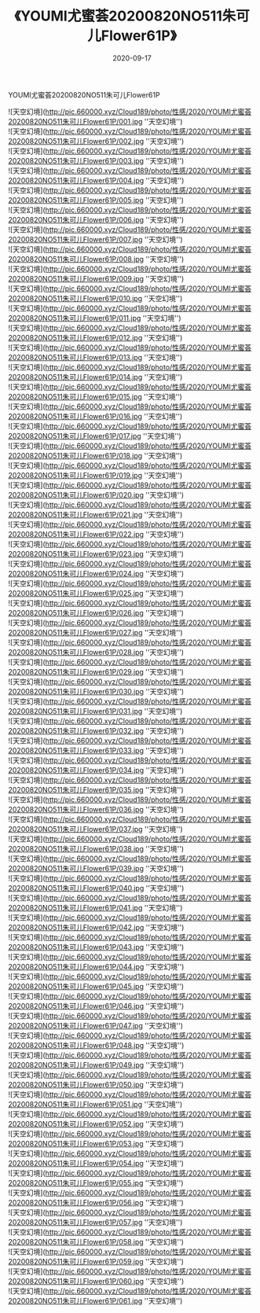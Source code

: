 ﻿---
layout: post
title:  《YOUMI尤蜜荟20200820NO511朱可儿Flower61P》
date:   2020-09-17
img: http://pic.660000.xyz/Cloud189/photo/性感/2020/YOUMI尤蜜荟20200820NO511朱可儿Flower61P/000.jpg
categories: [美女, 性感, 泳衣]
---

YOUMI尤蜜荟20200820NO511朱可儿Flower61P



![天空幻境](http://pic.660000.xyz/Cloud189/photo/性感/2020/YOUMI尤蜜荟20200820NO511朱可儿Flower61P/001.jpg ''天空幻境'') <br>
![天空幻境](http://pic.660000.xyz/Cloud189/photo/性感/2020/YOUMI尤蜜荟20200820NO511朱可儿Flower61P/002.jpg ''天空幻境'') <br>
![天空幻境](http://pic.660000.xyz/Cloud189/photo/性感/2020/YOUMI尤蜜荟20200820NO511朱可儿Flower61P/003.jpg ''天空幻境'') <br>
![天空幻境](http://pic.660000.xyz/Cloud189/photo/性感/2020/YOUMI尤蜜荟20200820NO511朱可儿Flower61P/004.jpg ''天空幻境'') <br>
![天空幻境](http://pic.660000.xyz/Cloud189/photo/性感/2020/YOUMI尤蜜荟20200820NO511朱可儿Flower61P/005.jpg ''天空幻境'') <br>
![天空幻境](http://pic.660000.xyz/Cloud189/photo/性感/2020/YOUMI尤蜜荟20200820NO511朱可儿Flower61P/006.jpg ''天空幻境'') <br>
![天空幻境](http://pic.660000.xyz/Cloud189/photo/性感/2020/YOUMI尤蜜荟20200820NO511朱可儿Flower61P/007.jpg ''天空幻境'') <br>
![天空幻境](http://pic.660000.xyz/Cloud189/photo/性感/2020/YOUMI尤蜜荟20200820NO511朱可儿Flower61P/008.jpg ''天空幻境'') <br>
![天空幻境](http://pic.660000.xyz/Cloud189/photo/性感/2020/YOUMI尤蜜荟20200820NO511朱可儿Flower61P/009.jpg ''天空幻境'') <br>
![天空幻境](http://pic.660000.xyz/Cloud189/photo/性感/2020/YOUMI尤蜜荟20200820NO511朱可儿Flower61P/010.jpg ''天空幻境'') <br>
![天空幻境](http://pic.660000.xyz/Cloud189/photo/性感/2020/YOUMI尤蜜荟20200820NO511朱可儿Flower61P/011.jpg ''天空幻境'') <br>
![天空幻境](http://pic.660000.xyz/Cloud189/photo/性感/2020/YOUMI尤蜜荟20200820NO511朱可儿Flower61P/012.jpg ''天空幻境'') <br>
![天空幻境](http://pic.660000.xyz/Cloud189/photo/性感/2020/YOUMI尤蜜荟20200820NO511朱可儿Flower61P/013.jpg ''天空幻境'') <br>
![天空幻境](http://pic.660000.xyz/Cloud189/photo/性感/2020/YOUMI尤蜜荟20200820NO511朱可儿Flower61P/014.jpg ''天空幻境'') <br>
![天空幻境](http://pic.660000.xyz/Cloud189/photo/性感/2020/YOUMI尤蜜荟20200820NO511朱可儿Flower61P/015.jpg ''天空幻境'') <br>
![天空幻境](http://pic.660000.xyz/Cloud189/photo/性感/2020/YOUMI尤蜜荟20200820NO511朱可儿Flower61P/016.jpg ''天空幻境'') <br>
![天空幻境](http://pic.660000.xyz/Cloud189/photo/性感/2020/YOUMI尤蜜荟20200820NO511朱可儿Flower61P/017.jpg ''天空幻境'') <br>
![天空幻境](http://pic.660000.xyz/Cloud189/photo/性感/2020/YOUMI尤蜜荟20200820NO511朱可儿Flower61P/018.jpg ''天空幻境'') <br>
![天空幻境](http://pic.660000.xyz/Cloud189/photo/性感/2020/YOUMI尤蜜荟20200820NO511朱可儿Flower61P/019.jpg ''天空幻境'') <br>
![天空幻境](http://pic.660000.xyz/Cloud189/photo/性感/2020/YOUMI尤蜜荟20200820NO511朱可儿Flower61P/020.jpg ''天空幻境'') <br>
![天空幻境](http://pic.660000.xyz/Cloud189/photo/性感/2020/YOUMI尤蜜荟20200820NO511朱可儿Flower61P/021.jpg ''天空幻境'') <br>
![天空幻境](http://pic.660000.xyz/Cloud189/photo/性感/2020/YOUMI尤蜜荟20200820NO511朱可儿Flower61P/022.jpg ''天空幻境'') <br>
![天空幻境](http://pic.660000.xyz/Cloud189/photo/性感/2020/YOUMI尤蜜荟20200820NO511朱可儿Flower61P/023.jpg ''天空幻境'') <br>
![天空幻境](http://pic.660000.xyz/Cloud189/photo/性感/2020/YOUMI尤蜜荟20200820NO511朱可儿Flower61P/024.jpg ''天空幻境'') <br>
![天空幻境](http://pic.660000.xyz/Cloud189/photo/性感/2020/YOUMI尤蜜荟20200820NO511朱可儿Flower61P/025.jpg ''天空幻境'') <br>
![天空幻境](http://pic.660000.xyz/Cloud189/photo/性感/2020/YOUMI尤蜜荟20200820NO511朱可儿Flower61P/026.jpg ''天空幻境'') <br>
![天空幻境](http://pic.660000.xyz/Cloud189/photo/性感/2020/YOUMI尤蜜荟20200820NO511朱可儿Flower61P/027.jpg ''天空幻境'') <br>
![天空幻境](http://pic.660000.xyz/Cloud189/photo/性感/2020/YOUMI尤蜜荟20200820NO511朱可儿Flower61P/028.jpg ''天空幻境'') <br>
![天空幻境](http://pic.660000.xyz/Cloud189/photo/性感/2020/YOUMI尤蜜荟20200820NO511朱可儿Flower61P/029.jpg ''天空幻境'') <br>
![天空幻境](http://pic.660000.xyz/Cloud189/photo/性感/2020/YOUMI尤蜜荟20200820NO511朱可儿Flower61P/030.jpg ''天空幻境'') <br>
![天空幻境](http://pic.660000.xyz/Cloud189/photo/性感/2020/YOUMI尤蜜荟20200820NO511朱可儿Flower61P/031.jpg ''天空幻境'') <br>
![天空幻境](http://pic.660000.xyz/Cloud189/photo/性感/2020/YOUMI尤蜜荟20200820NO511朱可儿Flower61P/032.jpg ''天空幻境'') <br>
![天空幻境](http://pic.660000.xyz/Cloud189/photo/性感/2020/YOUMI尤蜜荟20200820NO511朱可儿Flower61P/033.jpg ''天空幻境'') <br>
![天空幻境](http://pic.660000.xyz/Cloud189/photo/性感/2020/YOUMI尤蜜荟20200820NO511朱可儿Flower61P/034.jpg ''天空幻境'') <br>
![天空幻境](http://pic.660000.xyz/Cloud189/photo/性感/2020/YOUMI尤蜜荟20200820NO511朱可儿Flower61P/035.jpg ''天空幻境'') <br>
![天空幻境](http://pic.660000.xyz/Cloud189/photo/性感/2020/YOUMI尤蜜荟20200820NO511朱可儿Flower61P/036.jpg ''天空幻境'') <br>
![天空幻境](http://pic.660000.xyz/Cloud189/photo/性感/2020/YOUMI尤蜜荟20200820NO511朱可儿Flower61P/037.jpg ''天空幻境'') <br>
![天空幻境](http://pic.660000.xyz/Cloud189/photo/性感/2020/YOUMI尤蜜荟20200820NO511朱可儿Flower61P/038.jpg ''天空幻境'') <br>
![天空幻境](http://pic.660000.xyz/Cloud189/photo/性感/2020/YOUMI尤蜜荟20200820NO511朱可儿Flower61P/039.jpg ''天空幻境'') <br>
![天空幻境](http://pic.660000.xyz/Cloud189/photo/性感/2020/YOUMI尤蜜荟20200820NO511朱可儿Flower61P/040.jpg ''天空幻境'') <br>
![天空幻境](http://pic.660000.xyz/Cloud189/photo/性感/2020/YOUMI尤蜜荟20200820NO511朱可儿Flower61P/041.jpg ''天空幻境'') <br>
![天空幻境](http://pic.660000.xyz/Cloud189/photo/性感/2020/YOUMI尤蜜荟20200820NO511朱可儿Flower61P/042.jpg ''天空幻境'') <br>
![天空幻境](http://pic.660000.xyz/Cloud189/photo/性感/2020/YOUMI尤蜜荟20200820NO511朱可儿Flower61P/043.jpg ''天空幻境'') <br>
![天空幻境](http://pic.660000.xyz/Cloud189/photo/性感/2020/YOUMI尤蜜荟20200820NO511朱可儿Flower61P/044.jpg ''天空幻境'') <br>
![天空幻境](http://pic.660000.xyz/Cloud189/photo/性感/2020/YOUMI尤蜜荟20200820NO511朱可儿Flower61P/045.jpg ''天空幻境'') <br>
![天空幻境](http://pic.660000.xyz/Cloud189/photo/性感/2020/YOUMI尤蜜荟20200820NO511朱可儿Flower61P/046.jpg ''天空幻境'') <br>
![天空幻境](http://pic.660000.xyz/Cloud189/photo/性感/2020/YOUMI尤蜜荟20200820NO511朱可儿Flower61P/047.jpg ''天空幻境'') <br>
![天空幻境](http://pic.660000.xyz/Cloud189/photo/性感/2020/YOUMI尤蜜荟20200820NO511朱可儿Flower61P/048.jpg ''天空幻境'') <br>
![天空幻境](http://pic.660000.xyz/Cloud189/photo/性感/2020/YOUMI尤蜜荟20200820NO511朱可儿Flower61P/049.jpg ''天空幻境'') <br>
![天空幻境](http://pic.660000.xyz/Cloud189/photo/性感/2020/YOUMI尤蜜荟20200820NO511朱可儿Flower61P/050.jpg ''天空幻境'') <br>
![天空幻境](http://pic.660000.xyz/Cloud189/photo/性感/2020/YOUMI尤蜜荟20200820NO511朱可儿Flower61P/051.jpg ''天空幻境'') <br>
![天空幻境](http://pic.660000.xyz/Cloud189/photo/性感/2020/YOUMI尤蜜荟20200820NO511朱可儿Flower61P/052.jpg ''天空幻境'') <br>
![天空幻境](http://pic.660000.xyz/Cloud189/photo/性感/2020/YOUMI尤蜜荟20200820NO511朱可儿Flower61P/053.jpg ''天空幻境'') <br>
![天空幻境](http://pic.660000.xyz/Cloud189/photo/性感/2020/YOUMI尤蜜荟20200820NO511朱可儿Flower61P/054.jpg ''天空幻境'') <br>
![天空幻境](http://pic.660000.xyz/Cloud189/photo/性感/2020/YOUMI尤蜜荟20200820NO511朱可儿Flower61P/055.jpg ''天空幻境'') <br>
![天空幻境](http://pic.660000.xyz/Cloud189/photo/性感/2020/YOUMI尤蜜荟20200820NO511朱可儿Flower61P/056.jpg ''天空幻境'') <br>
![天空幻境](http://pic.660000.xyz/Cloud189/photo/性感/2020/YOUMI尤蜜荟20200820NO511朱可儿Flower61P/057.jpg ''天空幻境'') <br>
![天空幻境](http://pic.660000.xyz/Cloud189/photo/性感/2020/YOUMI尤蜜荟20200820NO511朱可儿Flower61P/058.jpg ''天空幻境'') <br>
![天空幻境](http://pic.660000.xyz/Cloud189/photo/性感/2020/YOUMI尤蜜荟20200820NO511朱可儿Flower61P/059.jpg ''天空幻境'') <br>
![天空幻境](http://pic.660000.xyz/Cloud189/photo/性感/2020/YOUMI尤蜜荟20200820NO511朱可儿Flower61P/060.jpg ''天空幻境'') <br>
![天空幻境](http://pic.660000.xyz/Cloud189/photo/性感/2020/YOUMI尤蜜荟20200820NO511朱可儿Flower61P/061.jpg ''天空幻境'') <br>
